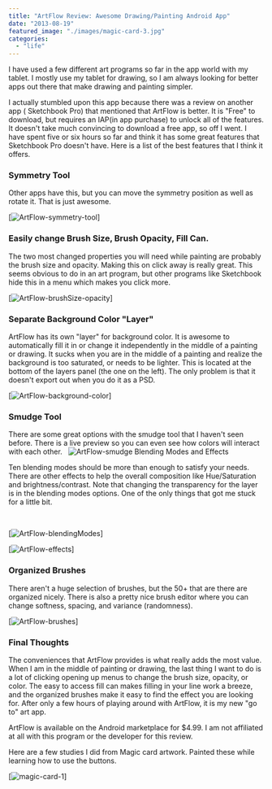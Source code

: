```yaml
---
title: "ArtFlow Review: Awesome Drawing/Painting Android App"
date: "2013-08-19"
featured_image: "./images/magic-card-3.jpg"
categories: 
  - "life"
---
```


I have used a few different art programs so far in the app world with my tablet. I mostly use my tablet for drawing, so I am always looking for better apps out there that make drawing and painting simpler.

I actually stumbled upon this app because there was a review on another app ( Sketchbook Pro) that mentioned that ArtFlow is better. It is "Free" to download, but requires an IAP(in app purchase) to unlock all of the features. It doesn't take much convincing to download a free app, so off I went. I have spent five or six hours so far and think it has some great features that Sketchbook Pro doesn't have. Here is a list of the best features that I think it offers.

### Symmetry Tool

Other apps have this, but you can move the symmetry position as well as rotate it. That is just awesome.

[![ArtFlow-symmetry-tool](./images/ArtFlow-symmetry-tool.jpg)]

### Easily change Brush Size, Brush Opacity, Fill Can.

The two most changed properties you will need while painting are probably the brush size and opacity. Making this on click away is really great. This seems obvious to do in an art program, but other programs like Sketchbook hide this in a menu which makes you click more.

[![ArtFlow-brushSize-opacity](./images/ArtFlow-brushSize-opacity.jpg)]

### Separate Background Color "Layer"

ArtFlow has its own "layer" for background color. It is awesome to automatically fill it in or change it independently in the middle of a painting or drawing. It sucks when you are in the middle of a painting and realize the background is too saturated, or needs to be lighter. This is located at the bottom of the layers panel (the one on the left). The only problem is that it doesn't export out when you do it as a PSD.

[![ArtFlow-background-color](./images/ArtFlow-background-color.jpg)]

### Smudge Tool

There are some great options with the smudge tool that I haven't seen before. There is a live preview so you can even see how colors will interact with each other.
 
![ArtFlow-smudge](./images/ArtFlow-smudge.jpg) Blending Modes and Effects

Ten blending modes should be more than enough to satisfy your needs. There are other effects to help the overall composition like Hue/Saturation and brightness/contrast. Note that changing the transparency for the layer is in the blending modes options. One of the only things that got me stuck for a little bit.

 

[![ArtFlow-blendingModes](./images/ArtFlow-blendingModes.jpg)]

[![ArtFlow-effects](./images/ArtFlow-effects.jpg)]

### Organized Brushes

There aren't a huge selection of brushes, but the 50+ that are there are organized nicely. There is also a pretty nice brush editor where you can change softness, spacing, and variance (randomness).

[![ArtFlow-brushes](./images/ArtFlow-brushes.jpg)]

### Final Thoughts

The conveniences that ArtFlow provides is what really adds the most value. When I am in the middle of painting or drawing, the last thing I want to do is a lot of clicking opening up menus to change the brush size, opacity, or color. The easy to access fill can makes filling in your line work a breeze, and the organized brushes make it easy to find the effect you are looking for. After only a few hours of playing around with ArtFlow, it is my new "go to" art app.

ArtFlow is available on the Android marketplace for $4.99. I am not affiliated at all with this program or the developer for this review.

Here are a few studies I did from Magic card artwork. Painted these while learning how to use the buttons.

[![magic-card-1](./images/magic-card-1.jpg)]
